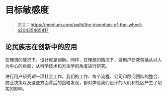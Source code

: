 # 目标敏感度

> 原文：<https://medium.com/swlh/the-invention-of-the-wheel-a20435465417>

## 论民族志在创新中的应用

在理想的情况下，设计就是创新。同样，在理想的情况下，做用户研究包括从以人为中心的角度，从科学技术和方法学的角度进行研究。

进行用户研究*是*一项社会工作。我们的工作、每个流程、公司和顾问团队的整合、商业决策以及这些方面背后的战略发现，都对体验我们设计的人们和社区产生了切实的影响。